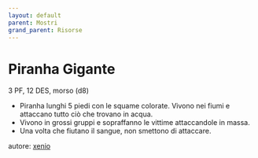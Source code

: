 ```yaml
---
layout: default
parent: Mostri
grand_parent: Risorse
---
```


# Piranha Gigante
3 PF, 12 DES, morso (d8)
- Piranha lunghi 5 piedi con le squame colorate. Vivono nei fiumi e attaccano tutto ciò che trovano in acqua.
- Vivono in grossi gruppi e sopraffanno le vittime attaccandole in massa.
- Una volta che fiutano il sangue, non smettono di attaccare.

autore: [xenio](https://xenioinabottle.blogspot.com)
